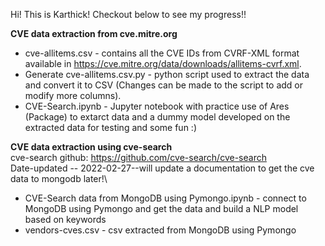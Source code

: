 Hi! This is Karthick! Checkout below to see my progress!!

**CVE data extraction from cve.mitre.org**
* cve-allitems.csv - contains all the CVE IDs from CVRF-XML format available in https://cve.mitre.org/data/downloads/allitems-cvrf.xml.
* Generate cve-allitems.csv.py - python script used to extract the data and convert it to CSV (Changes can be made to the script to add or modify more columns).
* CVE-Search.ipynb - Jupyter notebook with practice use of Ares (Package) to extarct data and a dummy model developed on the extracted data for testing and some fun :)

**CVE data extraction using cve-search**\
cve-search github: https://github.com/cve-search/cve-search \
Date-updated -- 2022-02-27--will update a documentation to get the cve data to mongodb later!\
* CVE-Search data from MongoDB using Pymongo.ipynb - connect to MongoDB using Pymongo and get the data and build a NLP model based on keywords
* vendors-cves.csv - csv extracted from MongoDB using Pymongo



